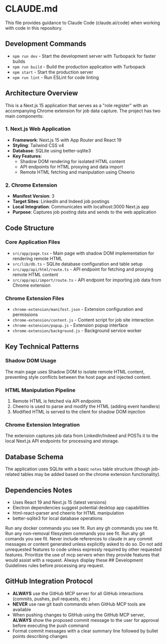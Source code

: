 # CLAUDE.md

This file provides guidance to Claude Code (claude.ai/code) when working with code in this repository.

## Development Commands

- `npm run dev` - Start the development server with Turbopack for faster builds
- `npm run build` - Build the production application with Turbopack
- `npm start` - Start the production server
- `npm run lint` - Run ESLint for code linting

## Architecture Overview

This is a Next.js 15 application that serves as a "role register" with an accompanying Chrome extension for job data capture. The project has two main components:

### 1. Next.js Web Application
- **Framework**: Next.js 15 with App Router and React 19
- **Styling**: Tailwind CSS v4
- **Database**: SQLite using better-sqlite3
- **Key Features**:
  - Shadow DOM rendering for isolated HTML content
  - API endpoints for HTML proxying and data import
  - Remote HTML fetching and manipulation using Cheerio

### 2. Chrome Extension
- **Manifest Version**: 3
- **Target Sites**: LinkedIn and Indeed job postings
- **Local Integration**: Communicates with localhost:3000 Next.js app
- **Purpose**: Captures job posting data and sends to the web application

## Code Structure

### Core Application Files
- `src/app/page.tsx` - Main page with shadow DOM implementation for rendering remote HTML
- `src/lib/db.ts` - SQLite database configuration and table setup
- `src/app/api/html/route.ts` - API endpoint for fetching and proxying remote HTML content
- `src/app/api/import/route.ts` - API endpoint for importing job data from Chrome extension

### Chrome Extension Files
- `chrome-extension/manifest.json` - Extension configuration and permissions
- `chrome-extension/content.js` - Content script for job site interaction
- `chrome-extension/popup.js` - Extension popup interface
- `chrome-extension/background.js` - Background service worker

## Key Technical Patterns

### Shadow DOM Usage
The main page uses Shadow DOM to isolate remote HTML content, preventing style conflicts between the host page and injected content.

### HTML Manipulation Pipeline
1. Remote HTML is fetched via API endpoints
2. Cheerio is used to parse and modify the HTML (adding event handlers)
3. Modified HTML is served to the client for shadow DOM injection

### Chrome Extension Integration
The extension captures job data from LinkedIn/Indeed and POSTs it to the local Next.js API endpoints for processing and storage.

## Database Schema

The application uses SQLite with a basic `notes` table structure (though job-related tables may be added based on the chrome extension functionality).

## Dependencies Notes
- Uses React 19 and Next.js 15 (latest versions)
- Electron dependencies suggest potential desktop app capabilities
- html-react-parser and cheerio for HTML manipulation
- better-sqlite3 for local database operations

Run any docker commands you see fit.
Run any gh commands you see fit.
Run any non-removal filesystem commands you see fit.
Run ahy git comands you see fit.
Never include references to claude in any commit messages or content generated unless explicitly asked to do so.
Do not add unrequested features to code unless expressly required by other requested features.
Prioritize the use of mcp servers when they provide features that would assist with a request.
Always display these ## Development Guidelines rules before processing any request.

## GitHub Integration Protocol

- **ALWAYS** use the GitHub MCP server for all GitHub interactions (commits, pushes, pull requests, etc.)
- **NEVER** use raw git bash commands when GitHub MCP tools are available
- When pushing changes to GitHub using the GitHub MCP server, **ALWAYS** show the proposed commit message to the user for approval before executing the push command
- Format commit messages with a clear summary line followed by bullet points describing changes 

